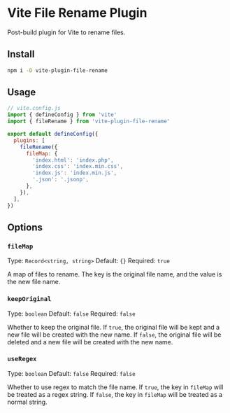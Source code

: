 # Vite File Rename Plugin

Post-build plugin for Vite to rename files.

## Install

```bash
npm i -D vite-plugin-file-rename
```

## Usage

```js
// vite.config.js
import { defineConfig } from 'vite'
import { fileRename } from 'vite-plugin-file-rename'

export default defineConfig({
  plugins: [
    fileRename({
      fileMap: {
        'index.html': 'index.php',
        'index.css': 'index.min.css',
        'index.js': 'index.min.js',
        '.json': '.jsonp',
      },
    }),
  ],
})
```

## Options

### `fileMap`

Type: `Record<string, string>`
Default: `{}`
Required: `true`

A map of files to rename. The key is the original file name, and the value is the new file name.

### `keepOriginal`

Type: `boolean`
Default: `false`
Required: `false`

Whether to keep the original file. If `true`, the original file will be kept and a new file will be created with the new name. If `false`, the original file will be deleted and a new file will be created with the new name.

### `useRegex`

Type: `boolean`
Default: `false`
Required: `false`

Whether to use regex to match the file name. If `true`, the key in `fileMap` will be treated as a regex string. If `false`, the key in `fileMap` will be treated as a normal string.
